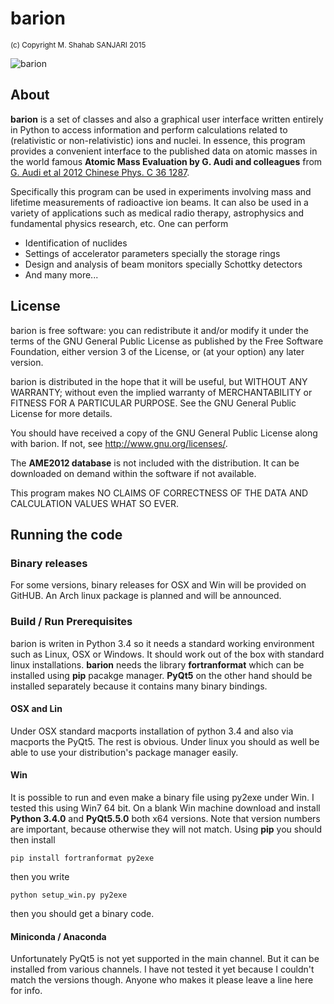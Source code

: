 # barion
<sup> (c) Copyright M. Shahab SANJARI 2015 </sup>

![barion](https://raw.githubusercontent.com/xaratustrah/barion/master/screenshot.png)

## About

**barion** is a set of classes and also a graphical user interface written entirely in Python to access information and perform calculations related to (relativistic or non-relativistic) ions and nuclei. In essence, this program provides a convenient interface to the published data on atomic masses in the world famous  **Atomic Mass Evaluation by G. Audi and colleagues** from [G. Audi et al 2012 Chinese Phys. C 36 1287](http://dx.doi.org/10.1088/1674-1137/36/12/003).

 Specifically this program can be used in experiments involving mass and lifetime measurements of radioactive ion beams. It can also be used in a variety of applications such as medical radio therapy, astrophysics and fundamental physics research, etc. One can perform

- Identification of nuclides 
- Settings of accelerator parameters specially the storage rings
- Design and analysis of beam monitors specially Schottky detectors
- And many more...

## License

barion is free software: you can redistribute it and/or modify it under the 
terms of the GNU General Public License as published by the Free Software 
Foundation, either version 3 of the License, or (at your option) any later 
version.

barion is distributed in the hope that it will be useful, but WITHOUT ANY 
WARRANTY; without even the implied warranty of MERCHANTABILITY or FITNESS FOR A 
PARTICULAR PURPOSE.  See the GNU General Public License for more details.

You should have received a copy of the GNU General Public License along with 
barion.  If not, see <http://www.gnu.org/licenses/>.

The **AME2012 database** is not included with the distribution. It can be downloaded on demand within the software if not available.

This program makes NO CLAIMS OF CORRECTNESS OF THE DATA AND CALCULATION VALUES WHAT SO EVER.


## Running the code

### Binary releases
For some versions, binary releases for OSX and Win will be provided on GitHUB.
An Arch linux package is planned and will be announced.

### Build / Run Prerequisites

barion is writen in Python 3.4 so it needs a standard working environment such as Linux, 
OSX or Windows. It should work out of the box
with standard linux installations. **barion** needs the library **fortranformat** which can 
be installed using **pip** pacakge manager. **PyQt5** on the other hand should be installed
 separately because it contains many binary bindings.
 
 
#### OSX and Lin

Under OSX standard macports installation of python 3.4 and also via macports the PyQt5. 
The rest is obvious. Under linux you should as well be able to use your distribution's
package manager easily.

#### Win

It is possible to run and even make a binary file using py2exe under Win. I tested this 
using Win7 64 bit. On a blank Win machine download and install **Python 3.4.0** and 
**PyQt5.5.0** both x64 versions.
Note  that version numbers are important, because otherwise they will not match. 
Using **pip** you should then install

    pip install fortranformat py2exe

then you write

    python setup_win.py py2exe
    
then you should get a binary code.

#### Miniconda / Anaconda

Unfortunately PyQt5 is not yet supported in the main channel. But it can be installed from various channels.
 I have not tested it yet because I couldn't match the versions though. Anyone who makes it
 please leave a line here for info.
 
 